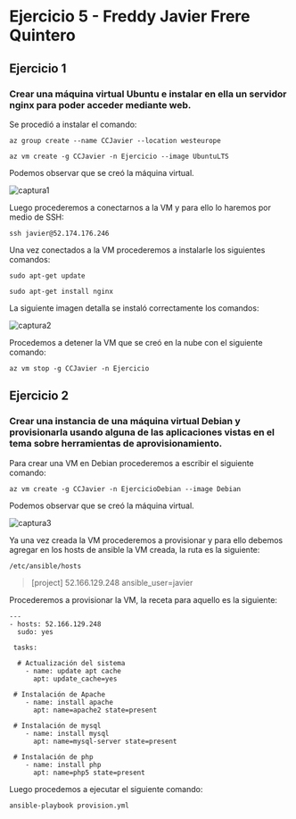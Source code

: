 # Ejercicio 5 - Freddy Javier Frere Quintero
## Ejercicio 1
### Crear una máquina virtual Ubuntu e instalar en ella un servidor nginx para poder acceder mediante web.

Se procedió a instalar el comando:

```az group create --name CCJavier --location westeurope```

```az vm create -g CCJavier -n Ejercicio --image UbuntuLTS```

Podemos observar que se creó la máquina virtual.

![captura1](https://user-images.githubusercontent.com/32844919/35331293-0a5ebcfc-0107-11e8-9108-bc2aa2fcdd63.PNG)

Luego procederemos a conectarnos a la VM y para ello lo haremos por medio de SSH: 

```ssh javier@52.174.176.246```

Una vez conectados a la VM procederemos a instalarle los siguientes comandos: 

```sudo apt-get update```

```sudo apt-get install nginx```

La siguiente imagen detalla se instaló correctamente los comandos:

![captura2](https://user-images.githubusercontent.com/32844919/35331575-298de7fa-0108-11e8-94e0-c1d73a6c0cbd.PNG)

Procedemos a detener la VM que se creó en la nube con el siguiente comando:

```az vm stop -g CCJavier -n Ejercicio```

## Ejercicio 2
### Crear una instancia de una máquina virtual Debian y provisionarla usando alguna de las aplicaciones vistas en el tema sobre herramientas de aprovisionamiento.

Para crear una VM en Debian procederemos a escribir el siguiente comando: 

```az vm create -g CCJavier -n EjercicioDebian --image Debian```

Podemos observar que se creó la máquina virtual.

![captura3](https://user-images.githubusercontent.com/32844919/35332032-e7db65e2-0109-11e8-8361-b77c18dba9a0.PNG)

Ya una vez creada la VM procederemos a provisionar y para ello debemos agregar en los hosts de ansible la VM creada, la ruta es la siguiente: 

```/etc/ansible/hosts ```

> [project]
> 52.166.129.248 ansible_user=javier

Procederemos a provisionar la VM, la receta para aquello es la siguiente: 
```
---
- hosts: 52.166.129.248
  sudo: yes
 
 tasks:

  # Actualización del sistema
    - name: update apt cache
      apt: update_cache=yes

 # Instalación de Apache
    - name: install apache
      apt: name=apache2 state=present

 # Instalación de mysql
    - name: install mysql
      apt: name=mysql-server state=present

 # Instalación de php
    - name: install php
      apt: name=php5 state=present
```

Luego procedemos a ejecutar el siguiente comando:

```ansible-playbook provision.yml```


